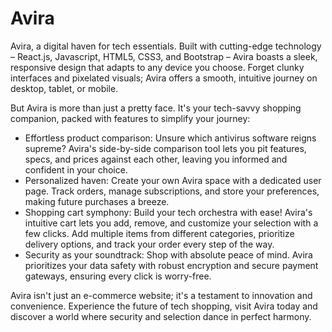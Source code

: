 # Avira

Avira, a digital haven for tech essentials. Built with cutting-edge technology – React.js, Javascript, HTML5, CSS3, and Bootstrap – Avira boasts a sleek, responsive design that adapts to any device you choose. Forget clunky interfaces and pixelated visuals; Avira offers a smooth, intuitive journey on desktop, tablet, or mobile.

But Avira is more than just a pretty face. It's your tech-savvy shopping companion, packed with features to simplify your journey:

* Effortless product comparison: Unsure which antivirus software reigns supreme? Avira's side-by-side comparison tool lets you pit features, specs, and prices against each other, leaving you informed and confident in your choice.
* Personalized haven: Create your own Avira space with a dedicated user page. Track orders, manage subscriptions, and store your preferences, making future purchases a breeze.
* Shopping cart symphony: Build your tech orchestra with ease! Avira's intuitive cart lets you add, remove, and customize your selection with a few clicks. Add multiple items from different categories, prioritize delivery options, and track your order every step of the way.
* Security as your soundtrack: Shop with absolute peace of mind. Avira prioritizes your data safety with robust encryption and secure payment gateways, ensuring every click is worry-free.

Avira isn't just an e-commerce website; it's a testament to innovation and convenience. Experience the future of tech shopping, visit Avira today and discover a world where security and selection dance in perfect harmony.
